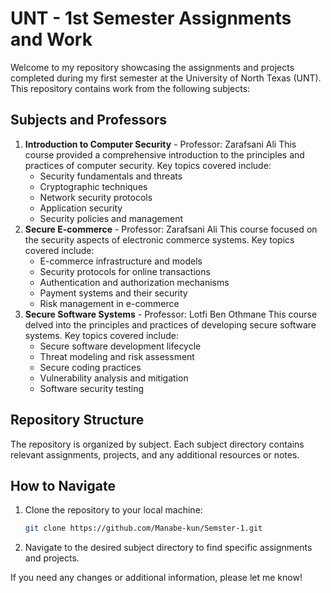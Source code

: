 
# UNT - 1st Semester Assignments and Work

Welcome to my repository showcasing the assignments and projects completed during my first semester at the University of North Texas (UNT). This repository contains work from the following subjects:

## Subjects and Professors

1. **Introduction to Computer Security**  - Professor: Zarafsani Ali
    This course provided a comprehensive introduction to the principles and practices of computer security. Key topics covered include:
     - Security fundamentals and threats
     - Cryptographic techniques
     - Network security protocols
     - Application security
     - Security policies and management
2. **Secure E-commerce**  - Professor: Zarafsani Ali
    This course focused on the security aspects of electronic commerce systems. Key topics covered include:
     - E-commerce infrastructure and models
     - Security protocols for online transactions
     - Authentication and authorization mechanisms
     - Payment systems and their security
     - Risk management in e-commerce
3. **Secure Software Systems**  - Professor: Lotfi Ben Othmane
    This course delved into the principles and practices of developing secure software systems. Key topics covered include:
     - Secure software development lifecycle
     - Threat modeling and risk assessment
     - Secure coding practices
     - Vulnerability analysis and mitigation
     - Software security testing
## Repository Structure

The repository is organized by subject. Each subject directory contains relevant assignments, projects, and any additional resources or notes.

## How to Navigate

1. Clone the repository to your local machine:
   ```bash
   git clone https://github.com/Manabe-kun/Semster-1.git
   ``` 
2. Navigate to the desired subject directory to find specific assignments and projects.

If you need any changes or additional information, please let me know!
